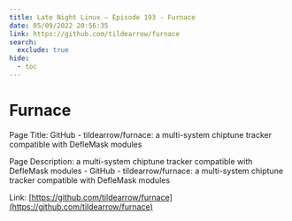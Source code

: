 ```yaml
---
title: Late Night Linux – Episode 193 - Furnace
date: 05/09/2022 20:56:35
link: https://github.com/tildearrow/furnace
search:
  exclude: true
hide:
  - toc
---
```


# Furnace

Page Title: GitHub - tildearrow/furnace: a multi-system chiptune tracker compatible with DefleMask modules

Page Description: a multi-system chiptune tracker compatible with DefleMask modules - GitHub - tildearrow/furnace: a multi-system chiptune tracker compatible with DefleMask modules 

Link: [https://github.com/tildearrow/furnace](https://github.com/tildearrow/furnace)